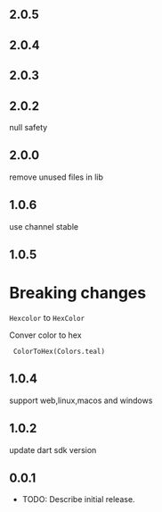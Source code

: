 
## 2.0.5


## 2.0.4

## 2.0.3

## 2.0.2
null safety

## 2.0.0
remove unused files in lib

## 1.0.6

use channel stable

## 1.0.5
# Breaking changes 
```Hexcolor``` to ```HexColor```

Conver color to hex

``` ColorToHex(Colors.teal)```

## 1.0.4

support web,linux,macos and windows

## 1.0.2 
update dart sdk version

## 0.0.1

* TODO: Describe initial release.
